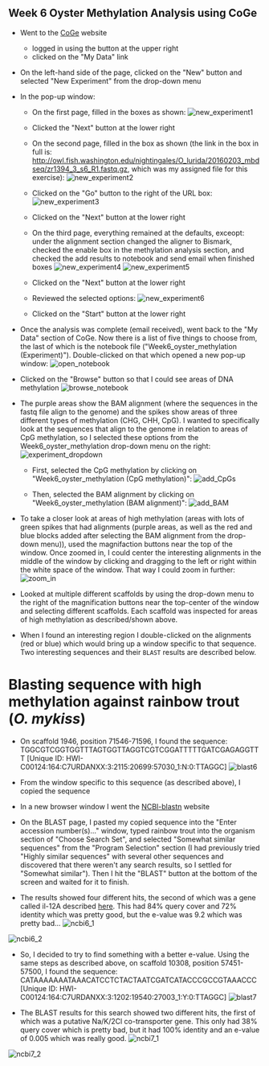 ## Week 6 Oyster Methylation Analysis using CoGe

- Went to the [CoGe](https://genomevolution.org/coge/) website
	- logged in using the button at the upper right
	- clicked on the "My Data" link

- On the left-hand side of the page, clicked on the "New" button and selected "New Experiment" from the drop-down menu

- In the pop-up window:
	- On the first page, filled in the boxes as shown:
	![new_experiment1](https://github.com/mmiddleton/mmiddleton-fish546/blob/master/quiz_exercises/Week6_CoGe_oyster/screenshots/new_experiment1.png)
    
    - Clicked the "Next" button at the lower right

	- On the second page, filled in the box as shown (the link in the box in full is: http://owl.fish.washington.edu/nightingales/O_lurida/20160203_mbdseq/zr1394_3_s6_R1.fastq.gz, which was my assigned file for this exercise): 
	![new_experiment2](https://github.com/mmiddleton/mmiddleton-fish546/blob/master/quiz_exercises/Week6_CoGe_oyster/screenshots/new_experiment2.png)
    
    - Clicked on the "Go" button to the right of the URL box:
    ![new_experiment3](https://github.com/mmiddleton/mmiddleton-fish546/blob/master/quiz_exercises/Week6_CoGe_oyster/screenshots/new_experiment3.png)
    
    - Clicked on the "Next" button at the lower right

	- On the third page, everything remained at the defaults, exceopt: under the alignment section changed the aligner to Bismark, checked the enable box in the methylation analysis section, and checked the add results to notebook and send email when finished boxes
	![new_experiment4](https://github.com/mmiddleton/mmiddleton-fish546/blob/master/quiz_exercises/Week6_CoGe_oyster/screenshots/new_experiment4.png)
    ![new_experiment5](https://github.com/mmiddleton/mmiddleton-fish546/blob/master/quiz_exercises/Week6_CoGe_oyster/screenshots/new_experiment5.png)
    
    - Clicked on the "Next" button at the lower right

	- Reviewed the selected options:
	![new_experiment6](https://github.com/mmiddleton/mmiddleton-fish546/blob/master/quiz_exercises/Week6_CoGe_oyster/screenshots/new_experiment6.png)
    
    - Clicked on the "Start" button at the lower right

- Once the analysis was complete (email received), went back to the "My Data" section of CoGe. Now there is a list of five things to choose from, the last of which is the notebook file ("Week6_oyster_methylation (Experiment)"). Double-clicked on that which opened a new pop-up window:
![open_notebook](https://github.com/mmiddleton/mmiddleton-fish546/blob/master/quiz_exercises/Week6_CoGe_oyster/screenshots/open_notebook.png)

- Clicked on the "Browse" button so that I could see areas of DNA methylation
![browse_notebook](https://github.com/mmiddleton/mmiddleton-fish546/blob/master/quiz_exercises/Week6_CoGe_oyster/screenshots/browse_notebook.png)

- The purple areas show the BAM alignment (where the sequences in the fastq file align to the genome) and the spikes show areas of three different types of methylation (CHG, CHH, CpG). I wanted to specifically look at the sequences that align to the genome in relation to areas of CpG methylation, so I selected these options from the Week6_oyster_methylation drop-down menu on the right:
![experiment_dropdown](https://github.com/mmiddleton/mmiddleton-fish546/blob/master/quiz_exercises/Week6_CoGe_oyster/screenshots/experiment_dropdown.png)

	- First, selected the CpG methylation by clicking on "Week6_oyster_methylation (CpG methylation)":
	![add_CpGs](https://github.com/mmiddleton/mmiddleton-fish546/blob/master/quiz_exercises/Week6_CoGe_oyster/screenshots/add_CpGs.png)

    - Then, selected the BAM alignment by clicking on "Week6_oyster_methylation (BAM alignment)":
    ![add_BAM](https://github.com/mmiddleton/mmiddleton-fish546/blob/master/quiz_exercises/Week6_CoGe_oyster/screenshots/add_BAM.png)

- To take a closer look at areas of high methylation (areas with lots of green spikes that had alignments (purple areas, as well as the red and blue blocks added after selecting the BAM alignment from the drop-down menu)), used the magnifaction buttons near the top of the window. Once zoomed in, I could center the interesting alignments in the middle of the window by clicking and dragging to the left or right within the white space of the window. That way I could zoom in further:
![zoom_in](https://github.com/mmiddleton/mmiddleton-fish546/blob/master/quiz_exercises/Week6_CoGe_oyster/screenshots/zoomin.png)

- Looked at multiple different scaffolds by using the drop-down menu to the right of the magnification buttons near the top-center of the window and selecting different scaffolds. Each scaffold was inspected for areas of high methylation as described/shown above.

- When I found an interesting region I double-clicked on the alignments (red or blue) which would bring up a window specific to that sequence. Two interesting sequences and their `BLAST` results are described below.

# Blasting sequence with high methylation against rainbow trout (*O. mykiss*)

- On scaffold 1946, position 71546-71596, I found the sequence: TGGCGTCGGTGGTTTAGTGGTTAGGTCGTCGGATTTTTGATCGAGAGGTTT [Unique ID: HWI-C00124:164:C7URDANXX:3:2115:20699:57030_1:N:0:TTAGGC]
![blast6](https://github.com/mmiddleton/mmiddleton-fish546/blob/master/quiz_exercises/Week6_CoGe_oyster/screenshots/blast6.png)

- From the window specific to this sequence (as described above), I copied the sequence

- In a new browser window I went the [NCBI-blastn](https://blast.ncbi.nlm.nih.gov/Blast.cgi?PROGRAM=blastn&PAGE_TYPE=BlastSearch&LINK_LOC=blasthome) website

- On the BLAST page, I pasted my copied sequence into the "Enter accession number(s)..." window, typed rainbow trout into the organism section of "Choose Search Set", and selected "Somewhat similar sequences" from the "Program Selection" section (I had previously tried "Highly similar sequences" with several other sequences and discovered that there weren't any search results, so I settled for "Somewhat similar"). Then I hit the "BLAST" button at the bottom of the screen and waited for it to finish.

- The results showed four different hits, the second of which was a gene called il-12A described [here](http://www.uniprot.org/uniprot/P29459). This had 84% query cover and 72% identity which was pretty good, but the e-value was 9.2 which was pretty bad...
![ncbi6_1](https://github.com/mmiddleton/mmiddleton-fish546/blob/master/quiz_exercises/Week6_CoGe_oyster/screenshots/ncbi6_1.png)

![ncbi6_2](https://github.com/mmiddleton/mmiddleton-fish546/blob/master/quiz_exercises/Week6_CoGe_oyster/screenshots/ncbi6_2.png)

- So, I decided to try to find something with a better e-value. Using the same steps as described above, on scaffold 10308, position 57451-57500, I found the sequence: CATAAAAAAATAAACATCCTCTACTAATCGATCATACCCGCCGTAAACCC [Unique ID: HWI-C00124:164:C7URDANXX:3:1202:19540:27003_1:Y:0:TTAGGC]
![blast7](https://github.com/mmiddleton/mmiddleton-fish546/blob/master/quiz_exercises/Week6_CoGe_oyster/screenshots/blast7.png)

- The BLAST results for this search showed two different hits, the first of which was a putative Na/K/2Cl co-transporter gene. This only had 38% query cover which is pretty bad, but it had 100% identity and an e-value of 0.005 which was really good.
![ncbi7_1](https://github.com/mmiddleton/mmiddleton-fish546/blob/master/quiz_exercises/Week6_CoGe_oyster/screenshots/ncbi7_1.png)

![ncbi7_2](https://github.com/mmiddleton/mmiddleton-fish546/blob/master/quiz_exercises/Week6_CoGe_oyster/screenshots/ncbi7_2.png)


